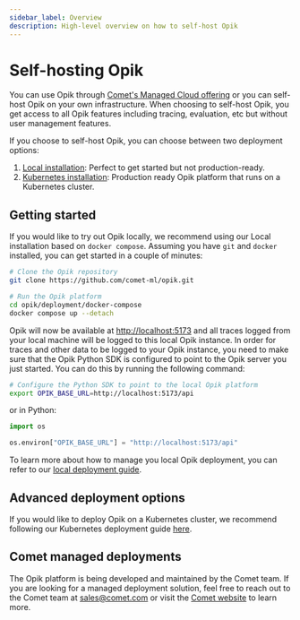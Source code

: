 ```yaml
---
sidebar_label: Overview
description: High-level overview on how to self-host Opik
---
```


# Self-hosting Opik

You can use Opik through [Comet's Managed Cloud offering](https://comet.com/site) or you can self-host Opik on your own infrastructure. When choosing to self-host Opik, you get access to all Opik features including tracing, evaluation, etc but without user management features.

If you choose to self-host Opik, you can choose between two deployment options:

1. [Local installation](./local_deployment.md): Perfect to get started but not production-ready.
2. [Kubernetes installation](./kubernetes.md): Production ready Opik platform that runs on a Kubernetes cluster.

## Getting started

If you would like to try out Opik locally, we recommend using our Local installation based on `docker compose`. Assuming you have `git` and `docker` installed, you can get started in a couple of minutes:

```bash
# Clone the Opik repository
git clone https://github.com/comet-ml/opik.git

# Run the Opik platform
cd opik/deployment/docker-compose
docker compose up --detach

```

Opik will now be available at <a href="http://localhost:5173" target="_blank">http://localhost:5173</a> and all traces logged from your local machine will be logged to this local Opik instance. In order for traces and other data to be logged to your Opik instance, you need to make sure that the Opik Python SDK is configured to point to the Opik server you just started. You can do this by running the following command:

```bash
# Configure the Python SDK to point to the local Opik platform
export OPIK_BASE_URL=http://localhost:5173/api
```

or in Python:

```python
import os

os.environ["OPIK_BASE_URL"] = "http://localhost:5173/api"
```

To learn more about how to manage you local Opik deployment, you can refer to our [local deployment guide](./local_deployment.md).

## Advanced deployment options

If you would like to deploy Opik on a Kubernetes cluster, we recommend following our Kubernetes deployment guide [here](./kubernetes.md).

## Comet managed deployments

The Opik platform is being developed and maintained by the Comet team. If you are looking for a managed deployment solution, feel free to reach out to the Comet team at sales@comet.com or visit the [Comet website](https://comet.com/site) to learn more.
